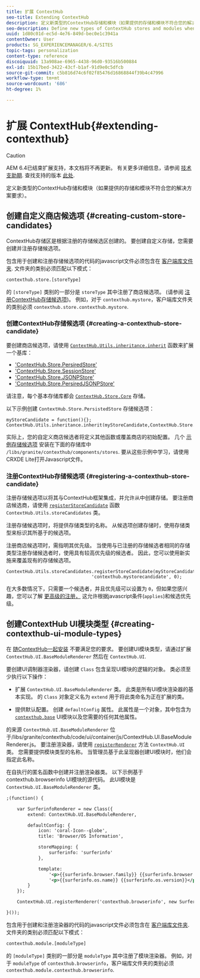```yaml
---
title: 扩展 ContextHub
seo-title: Extending ContextHub
description: 定义新类型的ContextHub存储和模块（如果提供的存储和模块不符合您的解决方案要求）
seo-description: Define new types of ContextHub stores and modules when the ones provided do not meet your solution requirements
uuid: 1d80c01d-ec5d-4e76-849d-bec0e1c3941a
contentOwner: User
products: SG_EXPERIENCEMANAGER/6.4/SITES
topic-tags: personalization
content-type: reference
discoiquuid: 13a908ae-6965-4438-96d0-93516b500884
exl-id: 15b17bed-3422-43cf-b1af-91d9e0c5dfcb
source-git-commit: c5b816d74c6f02f85476d16868844f39b4c47996
workflow-type: tm+mt
source-wordcount: '686'
ht-degree: 1%

---
```


# 扩展 ContextHub{#extending-contexthub}

>[!CAUTION]
>
>AEM 6.4已结束扩展支持，本文档将不再更新。 有关更多详细信息，请参阅 [技术支助期](https://helpx.adobe.com/cn/support/programs/eol-matrix.html). 查找支持的版本 [此处](https://experienceleague.adobe.com/docs/).

定义新类型的ContextHub存储和模块（如果提供的存储和模块不符合您的解决方案要求）。

## 创建自定义商店候选项 {#creating-custom-store-candidates}

ContextHub存储区是根据注册的存储候选区创建的。 要创建自定义存储，您需要创建并注册存储候选项。

包含用于创建和注册存储候选项的代码的javascript文件必须包含在 [客户端库文件夹](/help/sites-developing/clientlibs.md#creating-client-library-folders). 文件夹的类别必须匹配以下模式：

```xml
contexthub.store.[storeType]
```

的 `[storeType]` 类别的一部分是 `storeType` 其中注册了商店候选项。 (请参阅 [注册ContextHub存储候选项](/help/sites-developing/ch-extend.md#registering-a-contexthub-store-candidate))。 例如，对于 `contexthub.mystore`，客户端库文件夹的类别必须 `contexthub.store.contexthub.mystore`.

### 创建ContextHub存储候选项 {#creating-a-contexthub-store-candidate}

要创建商店候选项，请使用 [`ContextHub.Utils.inheritance.inherit`](/help/sites-developing/contexthub-api.md#inherit-child-parent) 函数来扩展一个基库：

* [&#39;ContextHub.Store.PersiredStore&#39;](/help/sites-developing/contexthub-api.md#contexthub-store-persistedstore)
* [&#39;ContextHub.Store.SessionStore&#39;](/help/sites-developing/contexthub-api.md#contexthub-store-sessionstore)
* [&#39;ContextHub.Store.JSONPStore&#39;](/help/sites-developing/contexthub-api.md#contexthub-store-jsonpstore)
* [&#39;ContextHub.Store.PersiredJSONPStore&#39;](/help/sites-developing/contexthub-api.md#contexthub-store-persistedjsonpstore)

请注意，每个基本存储库都会 [`ContextHub.Store.Core`](/help/sites-developing/contexthub-api.md#contexthub-store-core) 存储。

以下示例创建 `ContextHub.Store.PersistedStore` 存储候选项：

```
myStoreCandidate = function(){};
ContextHub.Utils.inheritance.inherit(myStoreCandidate,ContextHub.Store.PersistedStore);
```

实际上，您的自定义商店候选者将定义其他函数或覆盖商店的初始配置。 几个 [示例存储候选项](/help/sites-developing/ch-samplestores.md) 安装在下面的存储库中 `/libs/granite/contexthub/components/stores`. 要从这些示例中学习，请使用CRXDE Lite打开Javascript文件。

### 注册ContextHub存储候选项 {#registering-a-contexthub-store-candidate}

注册存储候选项以将其与ContextHub框架集成，并允许从中创建存储。 要注册商店候选商，请使用 [`registerStoreCandidate`](/help/sites-developing/contexthub-api.md#registerstorecandidate-store-storetype-priority-applies) 函数 `ContextHub.Utils.storeCandidates` 类。

注册存储候选项时，将提供存储类型的名称。 从候选项创建存储时，使用存储类型来标识其所基于的候选项。

注册商店候选项时，需指明其优先级。 当使用与已注册的存储候选者相同的存储类型注册存储候选者时，使用具有较高优先级的候选者。 因此，您可以使用新实施来覆盖现有的存储候选项。

```
ContextHub.Utils.storeCandidates.registerStoreCandidate(myStoreCandidate,
                                'contexthub.mystorecandidate', 0);
```

在大多数情况下，只需要一个候选者，并且优先级可以设置为 `0`，但如果您感兴趣，您可以了解 [更高级的注册，](/help/sites-developing/contexthub-api.md#registerstorecandidate-store-storetype-priority-applies) 这允许根据javascript条件(`applies`)和候选优先级。

## 创建ContextHub UI模块类型 {#creating-contexthub-ui-module-types}

在 [随ContextHub一起安装](/help/sites-developing/ch-samplemodules.md) 不要满足您的要求。 要创建UI模块类型，请通过扩展 `ContextHub.UI.BaseModuleRenderer` 然后在 `ContextHub.UI`.

要创建UI调制器渲染器，请创建 `Class` 包含呈现UI模块的逻辑的对象。 类必须至少执行以下操作：

* 扩展 `ContextHub.UI.BaseModuleRenderer` 类。 此类是所有UI模块渲染器的基本实现。 的 `Class` 对象定义名为 `extend` 用于将此类命名为正在扩展的类。

* 提供默认配置。 创建 `defaultConfig` 属性。 此属性是一个对象，其中包含为 [`contexthub.base`](/help/sites-developing/ch-samplemodules.md#contexthub-base-ui-module-type) UI模块以及您需要的任何其他属性。

的来源 `ContextHub.UI.BaseModuleRenderer` 位于/libs/granite/contexthub/code/ui/container/js/ContextHub.UI.BaseModuleRenderer.js。  要注册渲染器，请使用 [`registerRenderer`](/help/sites-developing/contexthub-api.md#registerrenderer-moduletype-renderer-dontrender) 方法 `ContextHub.UI` 类。 您需要提供模块类型的名称。 当管理员基于此呈现器创建UI模块时，他们会指定此名称。

在自执行的匿名函数中创建并注册渲染器类。 以下示例基于contexthub.browserinfo UI模块的源代码。 此UI模块是 `ContextHub.UI.BaseModuleRenderer` 类。

```xml
;(function() {

    var SurferinfoRenderer = new Class({
        extend: ContextHub.UI.BaseModuleRenderer,

        defaultConfig: {
            icon: 'coral-Icon--globe',
            title: 'Browser/OS Information',

            storeMapping: {
                surferinfo: 'surferinfo'
            },

            template:
                '<p>{{surferinfo.browser.family}} {{surferinfo.browser.version}}</p>' +
                '<p>{{surferinfo.os.name}} {{surferinfo.os.version}}</p>'
        }
    });

    ContextHub.UI.registerRenderer('contexthub.browserinfo', new SurferinfoRenderer());

}());
```

包含用于创建和注册渲染器的代码的javascript文件必须包含在 [客户端库文件夹](/help/sites-developing/clientlibs.md#creating-client-library-folders). 文件夹的类别必须匹配以下模式：

```xml
contexthub.module.[moduleType]
```

的 `[moduleType]` 类别的一部分是 `moduleType` 其中注册了模块渲染器。 例如，对于 `moduleType` of `contexthub.browserinfo`，客户端库文件夹的类别必须 `contexthub.module.contexthub.browserinfo`.
